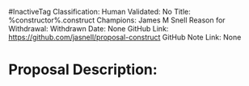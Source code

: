 #InactiveTag
Classification:
Human Validated: No
Title: %constructor%.construct
Champions: James M Snell
Reason for Withdrawal: Withdrawn
Date: None
GitHub Link: https://github.com/jasnell/proposal-construct
GitHub Note Link: None

# Proposal Description:
